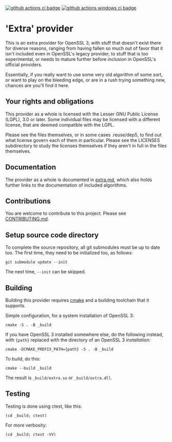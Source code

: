<!--
SPDX-FileCopyrightText: 2022-2024 "extra" provider collective

SPDX-License-Identifier: LGPL-3.0-or-later
-->

[![github actions ci badge]][github actions ci]
[![github actions windows ci badge]][github actions windows ci]

'Extra' provider
================

This is an extra provider for OpenSSL 3, with stuff that doesn't exist
there for diverse reasons, ranging from having fallen so much out of
favor that it isn't included even in OpenSSL's legacy provider, to stuff
that is too experimental, or needs to mature further before inclusion
in OpenSSL's official providers.

Essentially, if you really want to use some very old algorithm of some
sort, or want to play on the bleeding edge, or are in a rush trying
something new, chances are you'll find it here.

Your rights and obligations
---------------------------

This provider as a whole is licensed with the Lesser GNU Public
License (LGPL), 3.0 or later.  Some individual files may be licensed
with a different license, that are deemed compatible with the LGPL.

Please see the files themselves, or in some cases .reuse/dep5, to find
out what license govern each of them in particular.  Please see the
LICENSES subdirectory to study the licenses themselves if they aren't
in full in the files themselves.

Documentation
-------------

The provider as a whole is documented in [extra.md](extra.md), which
also holds further links to the documentation of included algorithms.

Contributions
-------------

You are welcome to contribute to this project.
Please see [CONTRIBUTING.md](CONTRIBUTING.md).

Setup source code directory
---------------------------

To complete the source repository, all git submodules must be up to date
too.  The first time, they need to be initialized too, as follows:

    git submodule update --init

The next time, `--init` can be skipped.

Building
--------

Building this provider requires [cmake](https://cmake.org) and a
building toolchain that it supports.

Simple configuration, for a system installation of OpenSSL 3:

    cmake -S . -B _build

If you have OpenSSL 3 installed somewhere else, do the following
instead, with `{path}` replaced with the directory of an OpenSSL 3
*installation*:

    cmake -DCMAKE_PREFIX_PATH={path} -S . -B _build

To build, do this:

    cmake --build _build

The result is `_build/extra.so` or `_build/extra.dll`.

Testing
-------

Testing is done using ctest, like this:

    (cd _build; ctest)

For more verbosity:

    (cd _build; ctest -VV)

<!-- Logos and Badges -->

[github actions ci badge]:
    <https://github.com/provider-corner/extra/workflows/Linux%20%26%20MacOS%20GitHub%20CI/badge.svg>
    "GitHub Actions CI Status"

[github actions ci]:
    <https://github.com/provider-corner/extra/actions?query=workflow%3A%22Linux%20%26%20MacOS%20GitHub+CI%22>
    "GitHub Actions CI"

[github actions windows ci badge]:
    <https://github.com/provider-corner/extra/workflows/Windows%20GitHub%20CI/badge.svg>
    "GitHub Actions CI Status"

[github actions windows ci]:
    <https://github.com/provider-corner/extra/actions?query=workflow%3A%22Windows+GitHub+CI%22>
    "GitHub Actions CI"

